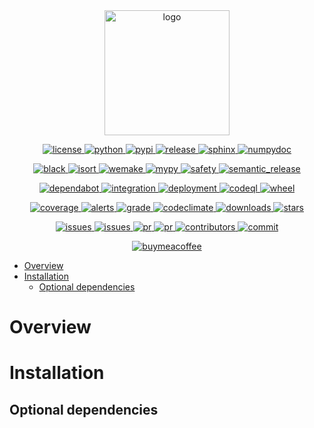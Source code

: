 <div align="center">
  <a href="https://pypi.org/project/poetry-dotenv">
    <img alt="logo" src="https://github.com/volopivoshenko/poetry-dotenv/blob/main/docs/static/assets/logo.svg?raw=True" height=200>
  </a>
</div>

<p align="center">
  <a href="https://opensource.org/licenses/MIT">
    <img alt="license" src="https://img.shields.io/pypi/l/poetry-dotenv?logo=opensourceinitiative">
  </a>
  <a href="https://pypi.org/project/poetry-dotenv">
    <img alt="python" src="https://img.shields.io/pypi/pyversions/poetry-dotenv?logo=python">
  </a>
  <a href="https://pypi.org/project/poetry-dotenv">
    <img alt="pypi" src="https://img.shields.io/pypi/v/poetry-dotenv?logo=pypi">
  </a>
  <a href="https://github.com/volopivoshenko/poetry-dotenv/releases">
    <img alt="release" src="https://img.shields.io/github/v/release/volopivoshenko/poetry-dotenv?logo=github">
  </a>
  <a href="https://www.sphinx-doc.org/en/master">
    <img alt="sphinx" src="https://img.shields.io/badge/made_with-Sphinx-1f425f.svg?logo=readthedocs">
  </a>
  <a href="https://numpydoc.readthedocs.io/en/latest/format.html">
    <img alt="numpydoc" src="https://img.shields.io/badge/docstrings-numpy-1f425f.svg?logo=numpy">
  </a>
</p>

<p align="center">
  <a href="https://github.com/psf/black">
    <img alt="black" src="https://img.shields.io/badge/code_style-black-black.svg?logo=windowsterminal">
  </a>
  <a href="https://pycqa.github.io/isort/index.html">
    <img alt="isort" src="https://img.shields.io/badge/imports-isort-black.svg?logo=windowsterminal">
  </a>
  <a href="https://wemake-python-stylegui.de/en/latest/index.html">
    <img alt="wemake" src="https://img.shields.io/badge/style-wemake-black.svg?logo=windowsterminal">
  </a>
  <a href="https://mypy.readthedocs.io/en/stable/index.html">
    <img alt="mypy" src="https://img.shields.io/badge/mypy-checked-success.svg?logo=python">
  </a>
  <a href="https://github.com/pyupio/safety">
    <img alt="safety" src="https://img.shields.io/badge/safety-checked-success.svg?logo=windowsterminal">
  </a>
  <a href="https://github.com/semantic-release/semantic-release">
    <img alt="semantic_release" src="https://img.shields.io/badge/semantic_release-angular-e10079?logo=semantic-release">
  </a>
</p>

<p align="center">
  <a href="https://github.com/dependabot">
    <img alt="dependabot" src="https://img.shields.io/badge/dependabot-enable-success?logo=Dependabot">
  </a>
  <a href="https://github.com/volopivoshenko/poetry-dotenv/actions/workflows/integration.yaml">
    <img alt="integration" src="https://img.shields.io/github/workflow/status/volopivoshenko/poetry-dotenv/CI?label=CI&logo=github">
  </a>
  <a href="https://github.com/volopivoshenko/poetry-dotenv/actions/workflows/deployment.yaml">
    <img alt="deployment" src="https://img.shields.io/github/workflow/status/volopivoshenko/poetry-dotenv/CD?label=CD&logo=github">
  </a>
  <a href="https://github.com/volopivoshenko/poetry-dotenv/actions/workflows/codeql.yaml">
    <img alt="codeql" src="https://img.shields.io/github/workflow/status/volopivoshenko/poetry-dotenv/CodeQL?label=codeQL&logo=github">
  </a>
  <a href="https://pypi.org/project/poetry-dotenv">
    <img alt="wheel" src="https://img.shields.io/pypi/wheel/poetry-dotenv?logo=pypi">
  </a>
</p>

<p align="center">
  <a href="https://codecov.io/gh/volopivoshenko/poetry-dotenv">
    <img alt="coverage" src="https://img.shields.io/codecov/c/gh/volopivoshenko/poetry-dotenv?logo=codecov&token=yyck08xfTN"/>
  </a>
  <a href="https://lgtm.com/projects/g/volopivoshenko/poetry-dotenv/alerts/">
    <img alt="alerts" src="https://img.shields.io/lgtm/alerts/github/volopivoshenko/poetry-dotenv?logo=lgtm"/>
  </a>
  <a href="https://lgtm.com/projects/g/volopivoshenko/poetry-dotenv/context:python">
    <img alt="grade" src="https://img.shields.io/lgtm/grade/python/github/volopivoshenko/poetry-dotenv?logo=lgtm"/>
  </a>
  <a href="https://codeclimate.com/github/volopivoshenko/poetry-dotenv/maintainability">
    <img alt="codeclimate" src="https://img.shields.io/codeclimate/maintainability/volopivoshenko/poetry-dotenv?logo=codeclimate">
  </a>
  <a href="https://pypi.org/project/poetry-dotenv">
    <img alt="downloads" src="https://img.shields.io/pypi/dm/poetry-dotenv?logo=pypi">
  </a>
  <a href="https://github.com/volopivoshenko/poetry-dotenv/">
    <img alt="stars" src="https://img.shields.io/github/stars/volopivoshenko/poetry-dotenv?logo=github">
  </a>
</p>

<p align="center">
  <a href="https://github.com/volopivoshenko/poetry-dotenv/issues">
    <img alt="issues" src="https://img.shields.io/github/issues/volopivoshenko/poetry-dotenv?logo=github">
  </a>
  <a href="https://github.com/volopivoshenko/poetry-dotenv/issues">
    <img alt="issues" src="https://img.shields.io/github/issues-closed/volopivoshenko/poetry-dotenv?logo=github">
  </a>
  <a href="https://github.com/volopivoshenko/poetry-dotenv/pulls">
    <img alt="pr" src="https://img.shields.io/github/issues-pr/volopivoshenko/poetry-dotenv?logo=github">
  </a>
  <a href="https://github.com/volopivoshenko/poetry-dotenv/pulls">
    <img alt="pr" src="https://img.shields.io/github/issues-pr-closed/volopivoshenko/poetry-dotenv?logo=github">
  </a>
  <a href="https://github.com/volopivoshenko/poetry-dotenv/graphs/contributors">
    <img alt="contributors" src="https://img.shields.io/github/contributors/volopivoshenko/poetry-dotenv?logo=github">
  </a>
  <a href="https://github.com/volopivoshenko/poetry-dotenv/commits/main">
    <img alt="commit" src="https://img.shields.io/github/last-commit/volopivoshenko/poetry-dotenv?logo=github">
  </a>
</p>

<p align="center">
  <a href="https://www.buymeacoffee.com/volopivoshenko" target="_blank">
    <img alt="buymeacoffee" src="https://img.shields.io/badge/buy_me_-a_coffee-ff6964?logo=buymeacoffee">
  </a>
</p>

- [Overview](#overview)
- [Installation](#installation)
    - [Optional dependencies](#optional-dependencies)

# Overview

# Installation

## Optional dependencies
